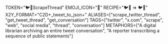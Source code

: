 TOKEN="🐦🧵ScrapeThread"
EMOJI_ICON="🧵"
RECIPE="🐦🔗 => 🐦🧵"
X2Y_FORMAT="C2D+_tweet_to_json+"
ALIASES=["scrape_twitter_thread", "get_tweet_thread", "get_conversation"]
TAGS=["twitter", "x.com", "scrape", "web", "social media", "thread", "conversation"]
METAPHORS=["A digital librarian archiving an entire tweet conversation", "A reporter transcribing a sequence of public statements"] 